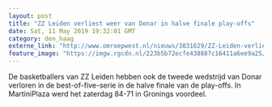 ```yaml
---
layout: post
title: "ZZ Leiden verliest weer van Donar in halve finale play-offs"
date: Sat, 11 May 2019 19:32:01 GMT
category: den_haag
externe_link: "http://www.omroepwest.nl/nieuws/3831629/ZZ-Leiden-verliest-weer-van-Donar-in-halve-finale-play-offs"
feature_image: "https://imgw.rgcdn.nl/223b5b72ecfe438887c16411a6ee9a25/opener/3831628.jpg"
---
```


De basketballers van ZZ Leiden hebben ook de tweede wedstrijd van Donar verloren in de best-of-five-serie in de halve finale van de play-offs. In MartiniPlaza werd het zaterdag 84-71 in Gronings voordeel.

